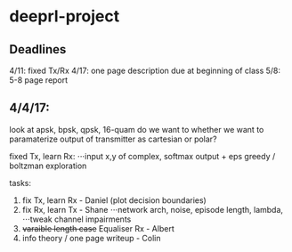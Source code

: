 # deeprl-project

## Deadlines

4/11: fixed Tx/Rx
4/17: one page description due at beginning of class
5/8: 5-8 page report


## 4/4/17:

look at apsk, bpsk, qpsk, 16-quam
do we want to whether we want to paramaterize output of transmitter as cartesian or polar?

fixed Tx, learn Rx:
⋅⋅⋅input x,y of complex, softmax output + eps greedy / boltzman exploration


tasks:
1. fix Tx, learn Rx - Daniel (plot decision boundaries)
2. fix Rx, learn Tx - Shane
⋅⋅⋅network arch, noise, episode length, lambda, 
⋅⋅⋅tweak channel impairments
4. ~~varaible length case~~ Equaliser Rx - Albert
5. info theory / one page writeup - Colin
	
